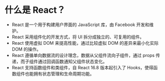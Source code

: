 # 什么是 React？

- React 是一个用于构建用户界面的 JavaScript 库，由 Facebook 开发和维护。
- React 采用组件化的开发方式，将 UI 拆分成独立的、可复用的组件。
- React 使用虚拟 DOM 来提高性能，通过比较虚拟 DOM 的差异来最小化实际 DOM 的操作。
- React 遵循单向数据流的设计理念，数据从父组件流向子组件，通过 props 传递，而子组件通过回调函数通知父组件状态变化。
- React 支持函数组件和类组件，自 React 16.8 版本起引入了 Hooks，使得函数组件也能拥有状态管理和生命周期功能。
